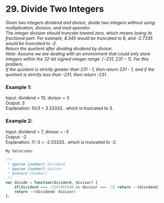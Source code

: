# 29. Divide Two Integers  
*Given two integers dividend and divisor, divide two integers without using multiplication, division, and mod operator.  
The integer division should truncate toward zero, which means losing its fractional part. For example, 8.345 would be truncated to 8, and -2.7335 would be truncated to -2.  
Return the quotient after dividing dividend by divisor.  
Note: Assume we are dealing with an environment that could only store integers within the 32-bit signed integer range: [−231, 231 − 1]. For this problem,   
if the quotient is strictly greater than 231 - 1, then return 231 - 1, and if the quotient is strictly less than -231, then return -231.*  

### Example 1:  
Input: dividend = 10, divisor = 3  
Output: 3  
Explanation: 10/3 = 3.33333.. which is truncated to 3.  

### Example 2:  
Input: dividend = 7, divisor = -3  
Output: -2   
Explanation: 7/-3 = -2.33333.. which is truncated to -2.  

```javascript
My Solutions:

/**
 * @param {number} dividend
 * @param {number} divisor
 * @return {number}
 */
var divide = function(dividend, divisor) {
    if(dividend === -2147483648 && divisor === -1) return ~~(dividend/ divisor-1)
    return ~~(dividend/ divisor)
};
```
